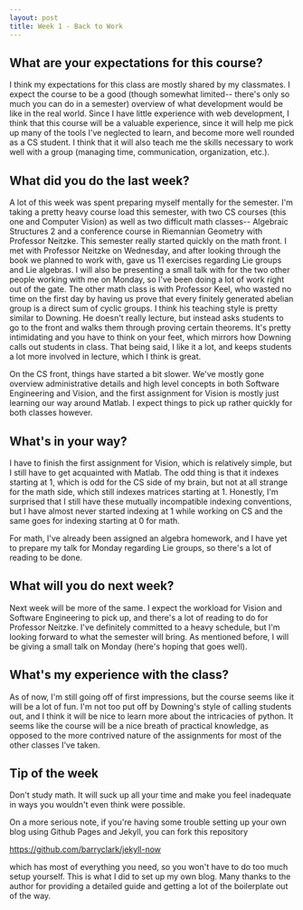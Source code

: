 ```yaml
---
layout: post
title: Week 1 - Back to Work
---
```


## What are your expectations for this course?

I think my expectations for this class are mostly shared by my classmates. I
expect the course to be a good (though somewhat limited-- there's only so much
you can do in a semester) overview of what development would be like in the
real world. Since I have little experience with web development, I think
that this course will be a valuable experience, since it will help me
pick up many of the tools I've neglected to learn, and become more well
rounded as a CS student. I think that it will also teach me the skills
necessary to work well with a group (managing time, communication, organization,
etc.).

## What did you do the last week?

A lot of this week was spent preparing myself mentally for the semester.
I'm taking a pretty heavy course load this semester, with two CS courses
(this one and Computer Vision) as well as two difficult math classes--
Algebraic Structures 2 and a conference course in Riemannian Geometry with
Professor Neitzke. This semester really started quickly on the math front.
I met with Professor Neitzke on Wednesday, and after looking through the
book we planned to work with, gave us 11 exercises regarding Lie groups
and Lie algebras. I will also be presenting a small talk with for the
two other people working with me on Monday, so I've been doing a lot of work
right out of the gate. The other math class is with Professor Keel, who wasted
no time on the first day by having us prove that every finitely generated
abelian group is a direct sum of cyclic groups. I think
his teaching style is pretty similar to Downing. He doesn't really lecture,
but instead asks students to go to the front and walks them through
proving certain theorems. It's pretty intimidating and you have to think on
your feet, which mirrors how Downing calls out students in class. That being
said, I like it a lot, and keeps students a lot more involved in lecture,
which I think is great.

On the CS front, things have started a bit slower. We've mostly gone overview
administrative details and high level concepts in both Software Engineering
and Vision, and the first assignment for Vision is mostly just learning
our way around Matlab. I expect things to pick up rather quickly for both
classes however.

## What's in your way?

I have to finish the first assignment for Vision, which is relatively simple,
but I still have to get acquainted with Matlab. The odd thing is that it
indexes starting at 1, which is odd for the CS side of my brain, but not at
all strange for the math side, which still indexes matrices starting at 1.
Honestly, I'm surprised that I still have these mutually incompatible
indexing conventions, but I have almost never started indexing at 1 while
working on CS and the same goes for indexing starting at 0 for math.

For math, I've already been assigned an algebra homework, and I have yet to
prepare my talk for Monday regarding Lie groups, so there's a lot of reading
to be done.

## What will you do next week?

Next week will be more of the same. I expect the workload for Vision and
Software Engineering to pick up, and there's a lot of reading to do for
Professor Neitzke. I've definitely committed to a heavy schedule, but I'm
looking forward to what the semester will bring. As mentioned before, I will
be giving a small talk on Monday (here's hoping that goes well).

## What's my experience with the class?

As of now, I'm still going off of first impressions, but the course seems
like it will be a lot of fun. I'm not too put off by Downing's style of
calling students out, and I think it will be nice to learn more about
the intricacies of python. It seems like the course will be a nice breath
of practical knowledge, as opposed to the more contrived nature of the
assignments for most of the other classes I've taken.

## Tip of the week

Don't study math. It will suck up all your time and make you feel
inadequate in ways you wouldn't even think were possible.

On a more serious note, if you're having some trouble setting up your own
blog using Github Pages and Jekyll, you can fork this repository

<https://github.com/barryclark/jekyll-now>

which has most of everything you need, so you won't have to do too much
setup yourself. This is what I did to set up my own blog. Many thanks to the
author for providing a detailed guide and getting a lot of the boilerplate
out of the way.
